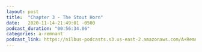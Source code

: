 ```yaml
---
layout: post
title:  "Chapter 3 - The Stout Horn"
date:   2020-11-14-21:49:01 -0500
podcast_duration: "00:56:34.06"
categories: a-remnant
podcast_link: https://nilbus-podcasts.s3.us-east-2.amazonaws.com/A+Remnant+Shall+Return/03+-+Chapter+3+-+The+Stout+Horn.mp3
---
```

